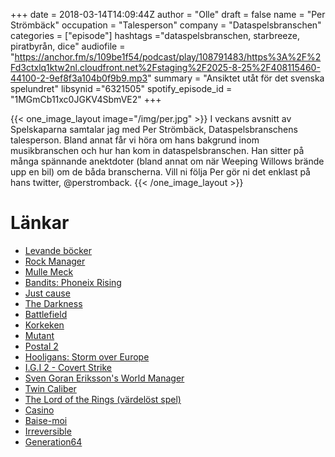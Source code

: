 +++
date = 2018-03-14T14:09:44Z
author = "Olle"
draft = false
name = "Per Strömbäck"
occupation = "Talesperson"
company = "Dataspelsbranschen"
categories = ["episode"]
hashtags ="dataspelsbranschen, starbreeze, piratbyrån, dice"
audiofile = "https://anchor.fm/s/109be1f54/podcast/play/108791483/https%3A%2F%2Fd3ctxlq1ktw2nl.cloudfront.net%2Fstaging%2F2025-8-25%2F408115460-44100-2-9ef8f3a104b0f9b9.mp3"
summary = "Ansiktet utåt för det svenska spelundret"
libsynid ="6321505"
spotify_episode_id = "1MGmCb11xc0JGKV4SbmVE2"
+++

{{< one_image_layout image="/img/per.jpg" >}}
I veckans avsnitt av Spelskaparna samtalar jag med Per Strömbäck, Dataspelsbranschens talesperson.  Bland annat får vi höra om hans bakgrund inom musikbranschen och hur han kom in dataspelsbranschen. Han sitter på många spännande anektdoter (bland annat om när Weeping Willows brände upp en bil) om de båda branscherna. Vill ni följa Per gör ni det enklast på hans twitter, @perstromback.
{{< /one_image_layout >}}

# Länkar
* [Levande böcker](https://sv.wikipedia.org/wiki/Pan_Vision)
* [Rock Manager](https://www.youtube.com/watch?v=MtN4qtUIOz4)
* [Mulle Meck](https://www.youtube.com/watch?v=_NjrpmWKPuI)
* [Bandits: Phoneix Rising](https://www.youtube.com/watch?v=d_ym46Yv-gk)
* [Just cause](https://www.youtube.com/watch?v=dgaz0xGhBJo)
* [The Darkness](https://www.youtube.com/watch?v=S3rLY51Jx_c)
* [Battlefield](https://www.youtube.com/watch?v=Tb8PQXPOkCc)
* [Korkeken](https://www.youtube.com/watch?v=EBTAsUylVcM)
* [Mutant](https://fandrake.com/produkt/mutant/)
* [Postal 2](https://www.youtube.com/watch?v=C6rqiv4U5mg)
* [Hooligans: Storm over Europe](https://www.youtube.com/watch?v=XsWGQ_9qs1Q)
* [I.G.I 2 - Covert Strike](https://www.youtube.com/watch?v=3w_hId5c3f4)
* [Sven Goran Eriksson's World Manager](https://www.youtube.com/watch?v=0iEAN2evt4w)
* [Twin Caliber](https://www.youtube.com/watch?v=jHFxHFVFvyo)
* [The Lord of the Rings (värdelöst spel)](https://www.youtube.com/watch?v=4LTaj3vtDR4) 
* [Casino](https://www.youtube.com/watch?v=EJXDMwGWhoA)
* [Baise-moi](https://en.wikipedia.org/wiki/Baise-moi)
* [Irreversible](https://www.youtube.com/watch?v=OU-ZOHeWLkU)
* [Generation64](http://generation64.se/)
